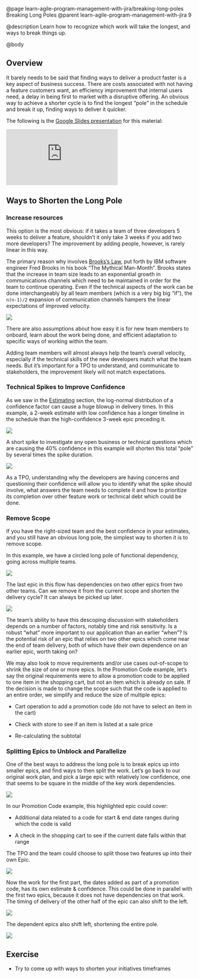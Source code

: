 @page learn-agile-program-management-with-jira/breaking-long-poles Breaking Long Poles
@parent learn-agile-program-management-with-jira 9

@description Learn how to recognize which work will take the longest, and ways to break things up.

@body

Overview
--------

It barely needs to be said that finding ways to deliver a product faster is a key aspect of business success. There are costs associated with not having a feature customers want, an efficiency improvement that internal users need, a delay in being first to market with a disruptive offering. An obvious way to achieve a shorter cycle is to find the longest “pole” in the schedule and break it up, finding ways to deliver it quicker.

The following is the [Google Slides presentation](https://docs.google.com/presentation/d/1lj9gs_40FEG2vne63fLt3_Ym4-y9GyHuQTtZLeGaAwE/edit?usp=sharing)
for this material:

<iframe src="https://docs.google.com/presentation/d/13-kgB-ijzcjGIHtpsRp43U5TAJswdfrJSiWaEvuxwVo/embed?start=false&loop=false&delayms=3000" frameborder="0" class="block-16-by-9" allowfullscreen="true" mozallowfullscreen="true" webkitallowfullscreen="true"></iframe>


Ways to Shorten the Long Pole
-----------------------------

### Increase resources

This option is the most obvious: if it takes a team of three developers 5 weeks to deliver a feature, shouldn’t it only take 3 weeks if you add two more developers? The improvement by adding people, however, is rarely linear in this way.

The primary reason why involves [Brooks’s Law](https://effectiviology.com/brooks-law/), put forth by IBM software engineer Fred Brooks in his book “The Mythical Man-Month”. Brooks states that the increase in team size leads to an exponential growth in communications channels which need to be maintained in order for the team to continue operating. Even if the technical aspects of the work can be done interchangeably by all team members (which is a very big big “if”), the `n(n-1)/2` expansion of communication channels hampers the linear expectations of improved velocity.

<img src="../static/img/program-management-with-jira/long-poles/handshakes.png" class="content-400-800-shadow"/>

There are also assumptions about how easy it is for new team members to onboard, learn about the work being done, and efficient adaptation to specific ways of working within the team.

Adding team members will almost always help the team’s overall velocity, especially if the technical skills of the new developers match what the team needs. But it’s important for a TPO to understand, and communicate to stakeholders, the improvement likely will not match expectations.

### Technical Spikes to Improve Confidence

As we saw in the [Estimating](https://bitovi.atlassian.net/wiki/spaces/PM/pages/350486657/Estimating) section, the log-normal distribution of a confidence factor can cause a huge blowup in delivery times. In this example, a 2-week estimate with low confidence has a longer timeline in the schedule than the high-confidence 3-week epic preceding it.

<img src="../static/img/program-management-with-jira/long-poles/estimate-and-confidence.png" class="content-400-800-shadow"/>


A short spike to investigate any open business or technical questions which are causing the 40% confidence in this example will shorten this total “pole” by several times the spike duration.

<img src="../static/img/program-management-with-jira/long-poles/spike.png" class="content-400-800-shadow"/>

As a TPO, understanding why the developers are having concerns and questioning their confidence will allow you to identify what the spike should involve, what answers the team needs to complete it and how to prioritize its completion over other feature work or technical debt which could be done.

### Remove Scope

If you have the right-sized team and the best confidence in your estimates, and you still have an obvious long pole, the simplest way to shorten it is to remove scope.

In this example, we have a circled long pole of functional dependency, going across multiple teams.

<img src="../static/img/program-management-with-jira/long-poles/long-pole.png" class="content-400-800-shadow"/>

The last epic in this flow has dependencies on two other epics from two other teams. Can we remove it from the current scope and shorten the delivery cycle? It can always be picked up later.

<img src="../static/img/program-management-with-jira/long-poles/shortened-long-pole.png" class="content-400-800-shadow"/>

The team’s ability to have this descoping discussion with stakeholders depends on a number of factors, notably time and risk sensitivity. Is a robust “what” more important to our application than an earlier “when”? Is the potential risk of an epic that relies on two other epics which come near the end of team delivery, both of which have their own dependence on an earlier epic, worth taking on?

We may also look to move requirements and/or use cases out-of-scope to shrink the size of one or more epics. In the Promotion Code example, let’s say the original requirements were to allow a promotion code to be applied to one item in the shopping cart, but not an item which is already on sale. If the decision is made to change the scope such that the code is applied to an entire order, we simplify and reduce the size of multiple epics:

*   Cart operation to add a promotion code (do not have to select an item in the cart)
    
*   Check with store to see if an item is listed at a sale price
    
*   Re-calculating the subtotal
    

### Splitting Epics to Unblock and Parallelize

One of the best ways to address the long pole is to break epics up into smaller epics, and find ways to then split the work. Let’s go back to our original work plan, and pick a large epic with relatively low confidence, one that seems to be square in the middle of the key work dependencies.

<img src="../static/img/program-management-with-jira/long-poles/identify-long-pole.png" class="content-400-800-shadow"/>


In our Promotion Code example, this highlighted epic could cover:

*   Additional data related to a code for start & end date ranges during which the code is valid
    
*   A check in the shopping cart to see if the current date falls within that range
    

The TPO and the team could choose to split those two features up into their own Epic.

<img src="../static/img/program-management-with-jira/long-poles/split-long-pole.png" class="content-400-800-shadow"/>

Now the work for the first part, the dates added as part of a promotion code, has its own estimate & confidence. This could be done in parallel with the first two epics, because it does not have dependencies on that work. The timing of delivery of the other half of the epic can also shift to the left.

<img src="../static/img/program-management-with-jira/long-poles/adjusted-after-split.png" class="content-400-800-shadow"/>

The dependent epics also shift left, shortening the entire pole.

<img src="../static/img/program-management-with-jira/long-poles/shortened-timing.png" class="content-400-800-shadow"/>

Exercise
--------

*   Try to come up with ways to shorten your initiatives timeframes

